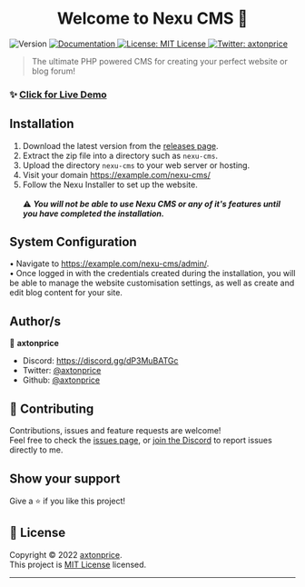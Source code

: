 <h1 align="center">Welcome to Nexu CMS 👋</h1>
<p>
  <img alt="Version" src="https://img.shields.io/badge/version-v0.0.1-blue.svg?cacheSeconds=2592000" />
  <a href="https://github.com/axtonprice/nexu-cms" target="_blank">
    <img alt="Documentation" src="https://img.shields.io/badge/documentation-yes-brightgreen.svg" />
  </a>
  <a href="https://github.com/axtonprice/nexu-cms/blob/main/LICENSE" target="_blank">
    <img alt="License: MIT License" src="https://img.shields.io/badge/License-MIT License-yellow.svg" />
  </a>
  <a href="https://twitter.com/axtonprice" target="_blank">
    <img alt="Twitter: axtonprice" src="https://img.shields.io/twitter/follow/axtonprice.svg?style=social" />
  </a>
</p>

> The ultimate PHP powered CMS for creating your perfect website or blog forum!

### ✨ [Click for Live Demo](nexucms.axtonprice.com)

## Installation

1. Download the latest version from the <a href="https://github.com/axtonprice/nexu-cms/releases">releases page</a>. 
2. Extract the zip file into a directory such as `nexu-cms`. 
3. Upload the directory `nexu-cms` to your web server or hosting. 
4. Visit your domain https://example.com/nexu-cms/ 
5. Follow the Nexu Installer to set up the website. 
<br><br>⚠️ ***You will not be able to use Nexu CMS or any of it's features until you have completed the installation.***
 
## System Configuration

• Navigate to https://example.com/nexu-cms/admin/. <br>
• Once logged in with the credentials created during the installation, you will be able to manage the website customisation settings, as well as create and edit blog content for your site.

## Author/s

👤 **axtonprice**

* Discord: https://discord.gg/dP3MuBATGc
* Twitter: [@axtonprice](https://twitter.com/axtonprice)
* Github: [@axtonprice](https://github.com/axtonprice)

## 🤝 Contributing

Contributions, issues and feature requests are welcome!<br />Feel free to check the [issues page](https://github.com/axtonprice/nexu-cms/issues), or [join the Discord](https://discord.gg/dP3MuBATGc) to report issues directly to me.

## Show your support

Give a ⭐️ if you like this project!

## 📝 License

Copyright © 2022 [axtonprice](https://github.com/axtonprice).<br />
This project is [MIT License](https://github.com/axtonprice/nexu-cms/blob/main/LICENSE) licensed.

***
